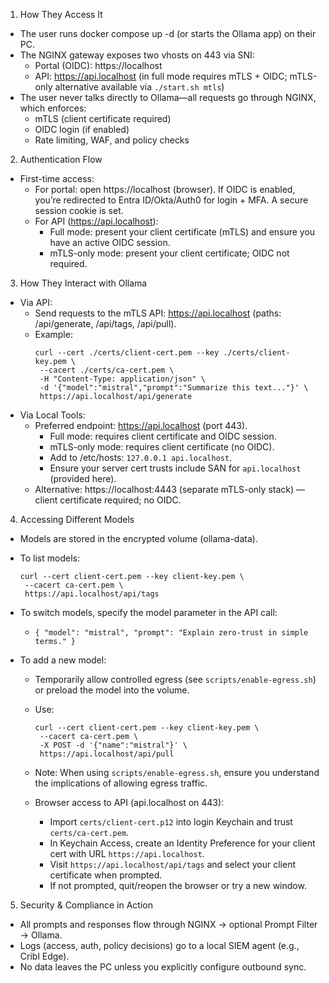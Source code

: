 1. How They Access It
- The user runs docker compose up -d (or starts the Ollama app) on their PC.
- The NGINX gateway exposes two vhosts on 443 via SNI:
  - Portal (OIDC): https://localhost
  - API: https://api.localhost (in full mode requires mTLS + OIDC; mTLS-only alternative available via `./start.sh mtls`)
- The user never talks directly to Ollama—all requests go through NGINX, which enforces:
  - mTLS (client certificate required)
  - OIDC login (if enabled)
  - Rate limiting, WAF, and policy checks

2. Authentication Flow
- First-time access:
  - For portal: open https://localhost (browser). If OIDC is enabled, you’re redirected to Entra ID/Okta/Auth0 for login + MFA. A secure session cookie is set.
  - For API (https://api.localhost):
    - Full mode: present your client certificate (mTLS) and ensure you have an active OIDC session.
    - mTLS-only mode: present your client certificate; OIDC not required.

3. How They Interact with Ollama
- Via API:
  - Send requests to the mTLS API: https://api.localhost (paths: /api/generate, /api/tags, /api/pull).
  - Example:
    ```
    curl --cert ./certs/client-cert.pem --key ./certs/client-key.pem \
     --cacert ./certs/ca-cert.pem \
     -H "Content-Type: application/json" \
     -d '{"model":"mistral","prompt":"Summarize this text..."}' \
     https://api.localhost/api/generate
    ```
- Via Local Tools:
  - Preferred endpoint: https://api.localhost (port 443).
    - Full mode: requires client certificate and OIDC session.
    - mTLS-only mode: requires client certificate (no OIDC).
    - Add to /etc/hosts: `127.0.0.1 api.localhost`.
    - Ensure your server cert trusts include SAN for `api.localhost` (provided here).
  - Alternative: https://localhost:4443 (separate mTLS-only stack) — client certificate required; no OIDC.

4. Accessing Different Models
- Models are stored in the encrypted volume (ollama-data).
- To list models:
    ```
    curl --cert client-cert.pem --key client-key.pem \
     --cacert ca-cert.pem \
     https://api.localhost/api/tags
    ``` 

- To switch models, specify the model parameter in the API call:
  - ```
    { "model": "mistral", "prompt": "Explain zero-trust in simple terms." }
    ``` 

- To add a new model:
  - Temporarily allow controlled egress (see `scripts/enable-egress.sh`) or preload the model into the volume.
  - Use:
    ```
    curl --cert client-cert.pem --key client-key.pem \
     --cacert ca-cert.pem \
     -X POST -d '{"name":"mistral"}' \
     https://api.localhost/api/pull
    ```
  - Note: When using `scripts/enable-egress.sh`, ensure you understand the implications of allowing egress traffic.

  - Browser access to API (api.localhost on 443):
    - Import `certs/client-cert.p12` into login Keychain and trust `certs/ca-cert.pem`.
    - In Keychain Access, create an Identity Preference for your client cert with URL `https://api.localhost`.
    - Visit `https://api.localhost/api/tags` and select your client certificate when prompted.
    - If not prompted, quit/reopen the browser or try a new window.

5. Security & Compliance in Action
- All prompts and responses flow through NGINX → optional Prompt Filter → Ollama.
- Logs (access, auth, policy decisions) go to a local SIEM agent (e.g., Cribl Edge).
- No data leaves the PC unless you explicitly configure outbound sync.
